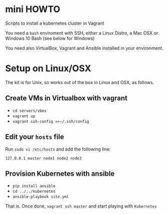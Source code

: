 # mini HOWTO

Scripts to install a kubernetes cluster in Vagrant

You need a `bash` enviroment with SSH, either a Linux Distro, a Mac OSX or Windows 10 Bash (see below for Windows)

You need also VirtualBox, Vagrant and Ansible installed in your environment. 

# Setup on Linux/OSX

The kit is for Unix, so works out of the box in Linux and OSX, as follows.

## Create VMs in Virtualbox with vagrant

- `cd servers/vbox`
- `vagrant up`
- `vagrant ssh-config >>~/.ssh/config`

## Edit your `hosts` file

Run `sudo vi /etc/hosts` and add the following line:

`127.0.0.1 master node1 node2 node3`

## Provision Kubernetes with ansible

- `pip install ansible`
- `cd ../../kubernetes`
- `ansible-playbook site.yml`

That is. Once done, `vagrant ssh master` and start playing with `Kubernetes`

